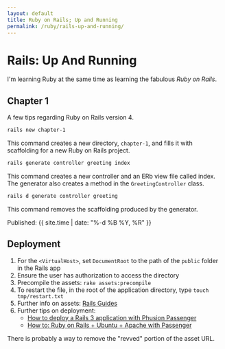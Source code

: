 ```yaml
---
layout: default
title: Ruby on Rails; Up and Running
permalink: /ruby/rails-up-and-running/
---
```


# Rails: Up And Running

I'm learning Ruby at the same time as learning the fabulous _Ruby on Rails_.

Chapter 1
---------

A few tips regarding Ruby on Rails version 4.

```sh
rails new chapter-1
```

This command creates a new directory, `chapter-1`, and fills it with scaffolding for a new Ruby on Rails project.

```sh
rails generate controller greeting index
```

This command creates a new controller and an ERb view file called index. The generator also creates a method in the `GreetingController` class.

```sh
rails d generate controller greeting
```

This command removes the scaffolding produced by the generator.

Published: {{ site.time | date: "%-d %B %Y, %R" }}

Deployment
----------

1. For the `<VirtualHost>`, set `DocumentRoot` to the path of the `public` folder in the Rails app
2. Ensure the user has authorization to access the directory
3. Precompile the assets: `rake assets:precompile`
4. To restart the file, in the root of the application directory, type `touch tmp/restart.txt`
5. Further info on assets: [Rails Guides](guides.rubyonrails.org/asset_pipeline.html)
6. Further tips on deployment: 
	* [How to deploy a Rails 3 application with Phusion Passenger](http://kb.site5.com/ruby-on-rails/how-to-deploy-a-rails-3-application-with-phusion-passenger/)
	* [How to: Ruby on Rails + Ubuntu + Apache with Passenger](http://nathanhoad.net/how-to-ruby-on-rails-ubuntu-apache-with-passenger)

There is probably a way to remove the "revved" portion of the asset URL.

